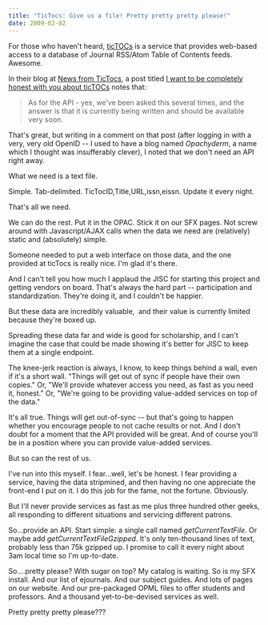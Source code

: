 ```yaml
---
title: "TicTocs: Give us a file! Pretty pretty pretty please!"
date: 2009-02-02
---
```


For those who haven't heard, <a href="http://www.tictocs.ac.uk/">ticTOCs</a> is a service that provides web-based access to a database of Journal RSS/Atom Table of Contents feeds. Awesome.

In their blog at <a href="http://tictocsnews.wordpress.com/">News from TicTocs</a>, a post titled <a title="Permanent Link to I want to be completely honest with you about ticTOCs" rel="bookmark" href="http://tictocsnews.wordpress.com/2009/01/27/i-want-to-be-completely-honest-with-you-about-tictocs/">I want to be completely honest with you about ticTOCs</a> notes that:
<blockquote>As for the API - yes, we’ve been asked this several times, and the answer is that it is currently being written and should be available very soon.</blockquote>
That's great, but writing in a comment on that post (after logging in with a very, very old OpenID -- I used to have a blog named <em>Opachyderm</em>, a name which I thought was insufferably clever), I noted that we don't need an API right away.

What we need is a text file.

Simple. Tab-delimited. TicTocID,Title,URL,issn,eissn. Update it every night.

That's all we need.

We can do the rest. Put it in the OPAC. Stick it on our SFX pages. Not screw around with Javascript/AJAX calls when the data we need are (relatively) static and (absolutely) simple.

Someone needed to put a web interface on those data, and the one provided at ticTocs is really nice. I'm glad it's there.

And I can't tell you how much I applaud the JISC for starting this project and getting vendors on board. That's always the hard part -- participation and standardization. They're doing it, and I couldn't be happier.

But these data are incredibly valuable,  and their value is currently limited because they're boxed up.

Spreading these data far and wide is good for scholarship, and I can't imagine the case that could be made showing it's better for JISC to keep them at a single endpoint.

The knee-jerk reaction is always, I know, to keep things behind a wall, even if it's a short wall. "Things will get out of sync if people have their own copies." Or, "We'll provide whatever access you need, as fast as you need it, honest." Or, "We're going to be providing value-added services on top of the data."

It's all true. Things will get out-of-sync -- but that's going to happen whether you encourage people to not cache results or not. And I don't doubt for a moment that the API provided will be great. And of course you'll be in a position where you can provide value-added services.

But so can the rest of us.

I've run into this myself. I fear...well, let's be honest. I fear providing a service, having the data stripmined, and then having no one appreciate the front-end I put on it. I do this job for the fame, not the fortune. Obviously.

But I'll never provide services as fast as me plus three hundred other geeks, all responding to different situations and servicing different patrons.

So...provide an API. Start simple: a single call named <em>getCurrentTextFile</em>. Or maybe add <em>getCurrentTextFileGzipped</em>. It's only ten-thousand lines of text, probably less than 75k gzipped up. I promise to call it every night about 3am local time so I'm up-to-date.

So....pretty please? With sugar on top? My catalog is waiting. So is my SFX install. And our list of ejournals. And our subject guides. And lots of pages on our website. And our pre-packaged OPML files to offer students and professors. And a thousand yet-to-be-devised services as well.

Pretty pretty pretty please???
